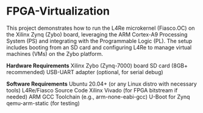 # FPGA-Virtualization
This project demonstrates how to run the L4Re microkernel (Fiasco.OC) on the Xilinx Zynq (Zybo) board, leveraging the ARM Cortex-A9 Processing System (PS) and integrating with the Programmable Logic (PL). The setup includes booting from an SD card and configuring L4Re to manage virtual machines (VMs) on the Zybo platform.


**Hardware Requirements**
Xilinx Zybo (Zynq-7000) board
SD card (8GB+ recommended)
USB-UART adapter (optional, for serial debug)

**Software Requirements**
Ubuntu 20.04+ (or any Linux distro with necessary tools)
L4Re/Fiasco Source Code
Xilinx Vivado (for FPGA bitstream if needed)
ARM GCC Toolchain (e.g., arm-none-eabi-gcc)
U-Boot for Zynq
qemu-arm-static (for testing)
